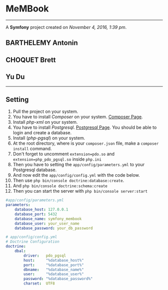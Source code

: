 # MeMBook

***
A **Symfony** project created on *November 4, 2016, 1:39 pm*.
## BARTHELEMY Antonin
## CHOQUET Brett
## Yu Du

***

## Setting

1. Pull the project on your system.
2. You have to install *_Composer_* on your system. [Composer Page](https://getcomposer.org/).
3. Install *_php-xml_* on your system.
4. You have to install *_Postgresql_*. [Postgresql Page](https://www.postgresql.org/). You should be able to login and create a database.
5. Install (*_php-pgsql_*) on your system.
5. At the root directory, where is your `composer.json` file, make a `composer install` command.
6. Don't forget to uncomment `extension=pdo.so` and `extension=php_pdo_pgsql.so` inside `php.ini`
7. Then you have to setting the `app/config/parameters.yml` to your Postgresql database.
8. And now edit the `app/config/config.yml` with the code below.
9. Then use `php bin/console doctrine:database:create`.
10. And `php bin/console doctrine:schema:create`
11. Then you can start the server with `php bin/console server:start`

```yaml
#app/config/parameters.yml
parameters:
    database_host: 127.0.0.1
    database_port: 5432
    database_name: symfony_membook
    database_user: your_user_name
    database_password: your_db_password

```

```yaml
# app/config/config.yml
# Doctrine Configuration
doctrine:
    dbal:
        driver:   pdo_pgsql
        host:     "%database_host%"
        port:     "%database_port%"
        dbname:   "%database_name%"
        user:     "%database_user%"
        password: "%database_password%"
        charset:  UTF8
```

